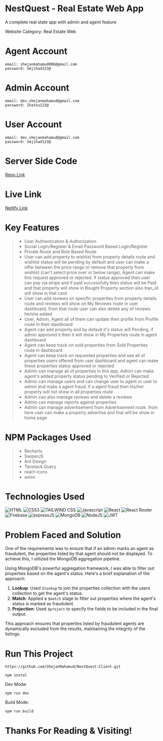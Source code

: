 # NestQuest - Real Estate Web App

<p>A complete real state app with admin and agent feature</p>
<p>Website Category: Real Estate Web</p>

# Agent Account

```
email: shejanmahamud006@gmail.com
password: Smjihad123@

```

# Admin Account

```
email: dev.shejanmahamud@gmail.com
password: Ihateu123@

```

# User Account

```
email: dev.shejanmahamud@gmail.com
password: Smjihad123@

```

# Server Side Code

[Repo Link](https://github.com/ShejanMahamud/NestQuest-Server)

# Live Link

[Netlify Link](https://nestquest-web.netlify.app/)

# Key Features

> - User Authentication & Authorization
> - Social Login/Register & Email Password Based Login/Register
> - Private Route and Role Based Route
> - User can add property to wishlist from property details route and wishlist status will be pending by default and user can make a offer between the price range or remove that property from wishlist (can't select price over or below range), Agent can make this request approved or rejected. If status approved then user can pay via stripe and if paid successfully then status will be Paid and that property will show in Bought Property section also tran_id will show in that card
> - User can add reviews on specific properties from property details route and reviews will show on My Reviews route in user dashboard, from that route user can also delete any of reviews he/she added
> - User, Admin, Agent all of them can update their profile from Profile route in their dashboard
> - Agent can add property and by default it's status will Pending, if admin approved it then it will show in My Properties route in agent dashboard
> - Agent can keep track on sold properties from Sold Properties route in dashboard
> - Agent can keep track on requested properties and see all of properties users offered from user dashboard and agent can make these properties status approved or rejected
> - Admin can manage all of properties in this app. Admin can make agent's added property status pending to Verified or Rejected
> - Admin can manage users and can change user to agent or user to admin and make a agent fraud. if a agent fraud then his/her property will not show in all properties route
> - Admin can also manage reviews and delete a reviews
> - Admin can manage reports against properties
> - Admin can manage advertisement from Advertisement route. from here user can make a property advertise and that will be show in home page

# NPM Packages Used

> - Recharts
> - SwiperJS
> - Ant Design
> - Tanstack Query
> - react-icons
> - axios

# Technologies Used

![HTML](https://img.shields.io/badge/HTML5-E34F26?style=for-the-badge&logo=html5&logoColor=white)
![CSS3](https://img.shields.io/badge/CSS3-1572B6?style=for-the-badge&logo=css3&logoColor=white)
![TAILWIND CSS](https://img.shields.io/badge/TAILWINDCSS-37B6F1?style=for-the-badge&logo=tailwindcss&logoColor=white)
![Javascript](https://img.shields.io/badge/Javascript-F0DB4F?style=for-the-badge&labelColor=black&logo=javascript&logoColor=F0DB4F)
![React](https://img.shields.io/badge/REACT-37B6F1?style=for-the-badge&logo=react&logoColor=white)
![React Router](https://img.shields.io/badge/REACT%20ROUTER-red?style=for-the-badge&logo=react-router&logoColor=white)
![Firebase](https://img.shields.io/badge/FIREBASE-yellow?style=for-the-badge&logo=firebase&logoColor=white)
![expressJS](https://img.shields.io/badge/EXPRESS-3C873A?style=for-the-badge&logo=express&logoColor=white)
![MongoDB](https://img.shields.io/badge/MONGODB-4DB33D?style=for-the-badge&logo=mongodb&logoColor=white)
![NodeJS](https://img.shields.io/badge/NODEJS-3C873A?style=for-the-badge&logo=nodedotjs&logoColor=white)
![JWT](https://img.shields.io/badge/JWT-black?style=for-the-badge&logo=JSON%20web%20tokens)

# Problem Faced and Solution

One of the requirements was to ensure that if an admin marks an agent as fraudulent, the properties listed by that agent should not be displayed. To achieve this, I utilized the MongoDB aggregation pipeline. 

Using MongoDB's powerful aggregation framework, I was able to filter out properties based on the agent's status. Here's a brief explanation of the approach:

1. **Lookup**: Used `$lookup` to join the properties collection with the users collection to get the agent's status.
2. **Match**: Applied a `$match` stage to filter out properties where the agent's status is marked as fraudulent.
3. **Projection**: Used `$project` to specify the fields to be included in the final output.

This approach ensures that properties listed by fraudulent agents are dynamically excluded from the results, maintaining the integrity of the listings.

# Run This Project

```
https://github.com/ShejanMahamud/NestQuest-Client.git
```
```
npm instal
```
Dev Mode:
```
npm run dev
```
Build Mode:
```
npm run build
```

# Thanks For Reading & Visiting!
